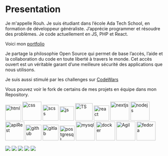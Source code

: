 # Presentation
Je m'appelle Rouh. Je suis étudiant dans l’école Ada Tech School, en formation de développeur généraliste. J’apprécie programmer et résoudre des problèmes. Je code actuellement en JS, PHP et React.

Voici mon [portfolio](https://portfolio-huor97.vercel.app/)

Je partage la philosophie Open Source qui permet de base l’accès, l’aide et la collaboration du code en toute liberté à travers le monde. Cet accès ouvert est un véritable garant d’une meilleure sécurité des applications que nous utilisons.

Je suis aussi stimulé par les challenges sur [CodeWars](https://www.codewars.com/users/Huor97)

Vous pouvez voir le fork de certains de mes projets en équipe dans mon Repository.

<div>
  
  <img src="https://stgsys.net/wp-content/uploads/2012/03/html-5.png" alt="html" width="50px"/>
  
  <img src="https://images-wixmp-ed30a86b8c4ca887773594c2.wixmp.com/f/ca92343b-1279-41bf-ae51-f72a0ad98a36/d7r1ju6-da9c1af0-4b18-49d0-b8f2-cbcae815c564.png?token=eyJ0eXAiOiJKV1QiLCJhbGciOiJIUzI1NiJ9.eyJpc3MiOiJ1cm46YXBwOjdlMGQxODg5ODIyNjQzNzNhNWYwZDQxNWVhMGQyNmUwIiwic3ViIjoidXJuOmFwcDo3ZTBkMTg4OTgyMjY0MzczYTVmMGQ0MTVlYTBkMjZlMCIsImF1ZCI6WyJ1cm46c2VydmljZTpmaWxlLmRvd25sb2FkIl0sIm9iaiI6W1t7InBhdGgiOiIvZi9jYTkyMzQzYi0xMjc5LTQxYmYtYWU1MS1mNzJhMGFkOThhMzYvZDdyMWp1Ni1kYTljMWFmMC00YjE4LTQ5ZDAtYjhmMi1jYmNhZTgxNWM1NjQucG5nIn1dXX0.PLfYSI8_eWKzaHLRIdW9iplTGuGQHxKWhAmCykZwgmw" alt="css" width="60px" />
  
  <img src="https://www.full-stacker.pl/assets/images/sass.png" alt="scss" width="50px" />
  <img src="https://cdn.icon-icons.com/icons2/2699/PNG/512/javascript_logo_icon_168607.png" alt="js" width="45px" />
  <img src="https://cdn.icon-icons.com/icons2/2107/PNG/128/file_type_typescript_icon_130108.png" alt="TS" width="55px" />
  <img src="https://user-images.githubusercontent.com/70602221/223539012-ebbde31e-0105-41c4-a80b-e78e6b8a63ea.png" alt="react" width="48px" />
  <img src="https://fleek-team-bucket.storage.fleek.co/thumbnails-blog/Next.png" alt="nextjs" width="60px"/>
  <img src="https://download.logo.wine/logo/Node.js/Node.js-Logo.wine.png" alt="nodejs" width="60px"/>
  <img src="http://verleihsystem.com/wp-content/uploads/2015/06/rest-api.png" alt="apiRest" width="60px" />
  <img src="https://icones.pro/wp-content/uploads/2021/06/icone-github-orange.png" alt="github" width="50px"/>
  <img src="https://cdn.freebiesupply.com/logos/large/2x/gitlab-logo-png-transparent.png" alt="gitlab" width="50px"/>
  
  <img src="http://cliparts.co/cliparts/ATb/jr8/ATbjr89ac.png" alt="postgresql" width="47px" />
  <img src="https://marcas-logos.net/wp-content/uploads/2020/11/MySQL-logo-2048x1365.png" alt="mysql" width="60px" />
  <img src="https://logos-world.net/wp-content/uploads/2021/02/Docker-Emblem.png" alt="docker" width="60px" />
  <img src="https://i2.wp.com/mobile-jon.com/wp-content/uploads/2021/04/Agile-Methodology.jpg?fit=1920%2C1080&ssl=1" alt="Agil" width="60px" />
  <img src="https://upload.wikimedia.org/wikipedia/commons/thumb/5/53/GNU_and_Tux.svg/langfr-144px-GNU_and_Tux.svg.png" alt="fedora" width="60px" />
  
<div>

![](http://github-profile-summary-cards.vercel.app/api/cards/profile-details?username=huor97&theme=algolia) 
![](http://github-profile-summary-cards.vercel.app/api/cards/repos-per-language?username=huor97&theme=algolia) 
![](http://github-profile-summary-cards.vercel.app/api/cards/most-commit-language?username=huor97&theme=algolia) 
![](http://github-profile-summary-cards.vercel.app/api/cards/stats?username=huor97&theme=algolia) 
![](http://github-profile-summary-cards.vercel.app/api/cards/productive-time?username=huor97&theme=algolia&utcOffset=8) 
